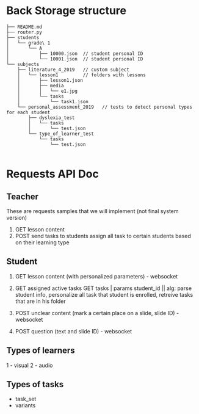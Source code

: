 # Back Storage structure

```
├── README.md
├── router.py
├── students
│   └── grade\ 1
│       └── A
│           ├── 10000.json  // student personal ID
│           └── 10001.json  // student personal ID
└── subjects
    ├── literature_4_2019   // custom subject
    │   └── lesson1         // folders with lessons
    │       ├── lesson1.json
    │       ├── media
    │       │   └── e1.jpg
    │       └── tasks
    │           └── task1.json
    └── personal_assessment_2019   // tests to detect personal types for each student
        ├── dyslexia_test
        │   └── tasks
        │       └── test.json
        └── type_of_learner_test
            └── tasks
                └── test.json


```

# Requests API Doc

## Teacher 

These are requests samples that we will implement  (not final system version)
 1. GET lesson content
 2. POST send tasks to students
 assign all task to certain students based on their learning type
 
 ## Student
 
 1. GET lesson content (with personalized parameters) - websocket
 2. GET assigned active tasks 
 GET tasks  | params student_id || alg: parse student info, personalize all task that student is enrolled, 
 retreive tasks that are in his folder
 3. POST unclear content (mark a certain place on a slide, slide ID) - websocket
 
 4. POST question  (text and slide ID) - websocket 
 
 
 ## Types of learners
 1 - visual
 2 - audio
 
 ## Types of tasks
 - task_set
 - variants
 
 